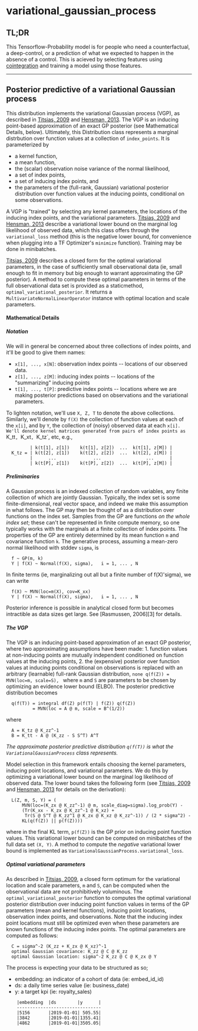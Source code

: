 # variational_gaussian_process

## TL;DR

This Tensorflow-Probability model is for people who need a counterfactual, a deep-control, or a prediction of what we expected to happen in the absence of a control. This is acieved by selecting features using [cointegration](docs/EG_1987.pdf) and training a model using those features.

---

## Posterior predictive of a variational Gaussian process

This distribution implements the variational Gaussian process (VGP), as
described in [Titsias, 2009](docs/titsias09a.pdf) and [Hensman, 2013](docs/1309.6835.pdf). The VGP is an
inducing point-based approximation of an exact GP posterior
(see Mathematical Details, below). Ultimately, this Distribution class
represents a marginal distrbution over function values at a
collection of `index_points`. It is parameterized by

- a kernel function,
- a mean function,
- the (scalar) observation noise variance of the normal likelihood,
- a set of index points,
- a set of inducing index points, and
- the parameters of the (full-rank, Gaussian) variational posterior
  distribution over function values at the inducing points, conditional on
  some observations.

A VGP is "trained" by selecting any kernel parameters, the locations of the
inducing index points, and the variational parameters. [Titsias, 2009](docs/titsias09a.pdf) and
[Hensman, 2013](docs/1309.6835.pdf) describe a variational lower bound on the marginal log
likelihood of observed data, which this class offers through the
`variational_loss` method (this is the negative lower bound, for convenience
when plugging into a TF Optimizer's `minimize` function).
Training may be done in minibatches.

[Titsias, 2009](docs/titsias09a.pdf) describes a closed form for the optimal variational
parameters, in the case of sufficiently small observational data (ie,
small enough to fit in memory but big enough to warrant approximating the GP
posterior). A method to compute these optimal parameters in terms of the full
observational data set is provided as a staticmethod,
`optimal_variational_posterior`. It returns a
`MultivariateNormalLinearOperator` instance with optimal location and
scale parameters.

#### Mathematical Details

##### Notation

We will in general be concerned about three collections of index points, and
it'll be good to give them names:

- `x[1], ..., x[N]`: observation index points -- locations of our observed
  data.
- `z[1], ..., z[M]`: inducing index points -- locations of the
  "summarizing" inducing points
- `t[1], ..., t[P]`: predictive index points -- locations where we are
  making posterior predictions based on observations and the variational
  parameters.

To lighten notation, we'll use `X, Z, T` to denote the above collections.
Similarly, we'll denote by `f(X)` the collection of function values at each of
the `x[i]`, and by `Y`, the collection of (noisy) observed data at each `x[i]. We'll denote kernel matrices generated from pairs of index points as `K_tt`, `K_xt`, `K_tz`, etc, e.g.,

```none
         | k(t[1], z[1])    k(t[1], z[2])  ...  k(t[1], z[M]) |
  K_tz = | k(t[2], z[1])    k(t[2], z[2])  ...  k(t[2], z[M]) |
         |      ...              ...                 ...      |
         | k(t[P], z[1])    k(t[P], z[2])  ...  k(t[P], z[M]) |
```

##### Preliminaries

A Gaussian process is an indexed collection of random variables, any finite
collection of which are jointly Gaussian. Typically, the index set is some
finite-dimensional, real vector space, and indeed we make this assumption in
what follows. The GP may then be thought of as a distribution over functions
on the index set. Samples from the GP are functions _on the whole index set_;
these can't be represented in finite compute memory, so one typically works
with the marginals at a finite collection of index points. The properties of
the GP are entirely determined by its mean function `m` and covariance
function `k`. The generative process, assuming a mean-zero normal likelihood
with stddev `sigma`, is

```none
  f ~ GP(m, k)
  Y | f(X) ~ Normal(f(X), sigma),   i = 1, ... , N
```

In finite terms (ie, marginalizing out all but a finite number of f(X)'sigma),
we can write

```none
  f(X) ~ MVN(loc=m(X), cov=K_xx)
  Y | f(X) ~ Normal(f(X), sigma),   i = 1, ... , N
```

Posterior inference is possible in analytical closed form but becomes
intractible as data sizes get large. See [Rasmussen, 2006][3] for details.

##### The VGP

The VGP is an inducing point-based approximation of an exact GP posterior,
where two approximating assumptions have been made: 1. function values at non-inducing points are mutually independent
conditioned on function values at the inducing points, 2. the (expensive) posterior over function values at inducing points
conditional on observations is replaced with an arbitrary (learnable)
full-rank Gaussian distribution,
`none q(f(Z)) = MVN(loc=m, scale=S), `
where `m` and `S` are parameters to be chosen by optimizing an evidence
lower bound (ELBO).
The posterior predictive distribution becomes

```none
  q(f(T)) = integral df(Z) p(f(T) | f(Z)) q(f(Z))
          = MVN(loc = A @ m, scale = B^(1/2))
```

where

```none
  A = K_tz @ K_zz^-1
  B = K_tt - A @ (K_zz - S S^T) A^T
```

_The approximate posterior predictive distribution `q(f(T))` is what the
`VariationalGaussianProcess` class represents._

Model selection in this framework entails choosing the kernel parameters,
inducing point locations, and variational parameters. We do this by optimizing
a variational lower bound on the marginal log likelihood of observed data. The
lower bound takes the following form (see [Titsias, 2009](docs/titsias09a.pdf) and
[Hensman, 2013](docs/1309.6835.pdf) for details on the derivation):

```none
  L(Z, m, S, Y) = (
      MVN(loc=(K_zx @ K_zz^-1) @ m, scale_diag=sigma).log_prob(Y) -
      (Tr(K_xx - K_zx @ K_zz^-1 @ K_xz) +
       Tr(S @ S^T @ K_zz^1 @ K_zx @ K_xz @ K_zz^-1)) / (2 * sigma^2) -
      KL(q(f(Z)) || p(f(Z))))
```

where in the final KL term, `p(f(Z))` is the GP prior on inducing point
function values. This variational lower bound can be computed on minibatches
of the full data set `(X, Y)`. A method to compute the _negative_ variational
lower bound is implemented as `VariationalGaussianProcess.variational_loss`.

##### Optimal variational parameters

As described in [Titsias, 2009](docs/titsias09a.pdf), a closed form optimum for the variational
location and scale parameters, `m` and `S`, can be computed when the
observational data are not prohibitively voluminous. The
`optimal_variational_posterior` function to computes the optimal variational
posterior distribution over inducing point function values in terms of the GP
parameters (mean and kernel functions), inducing point locations, observation
index points, and observations. Note that the inducing index point locations
must still be optimized even when these parameters are known functions of the
inducing index points. The optimal parameters are computed as follows:

```none
  C = sigma^-2 (K_zz + K_zx @ K_xz)^-1
  optimal Gaussian covariance: K_zz @ C @ K_zz
  optimal Gaussian location: sigma^-2 K_zz @ C @ K_zx @ Y
```

The process is expecting your data to be structured as so;

- embedding: an indicator of a cohort of data (ie: embed_id_id)
- ds: a daily time series value (ie: business_date)
- y: a target kpi (ie: royalty_sales)

```
    |embedding  |ds        |y      |
    --------------------------------
    |5156       |2019-01-01| 505.55|
    |3842       |2019-01-01|1355.41|
    |4862       |2019-01-01|3505.05|
```
